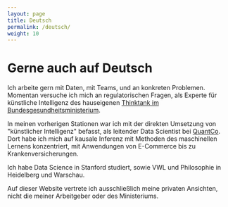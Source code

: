 ```yaml
---
layout: page
title: Deutsch
permalink: /deutsch/
weight: 10
---
```


# Gerne auch auf Deutsch

Ich arbeite gern mit Daten, mit Teams, und an konkreten Problemen. Momentan versuche ich mich an regulatorischen Fragen, als Experte für künstliche Intelligenz des hauseigenen [Thinktank im Bundesgesundheitsministerium](https://hih-2025.de/).

In meinen vorherigen Stationen war ich mit der direkten Umsetzung von "künstlicher Intelligenz" befasst, als leitender Data Scientist bei [QuantCo](https://www.quantco.com/). Dort habe ich mich auf kausale Inferenz mit Methoden des maschinellen Lernens konzentriert, mit Anwendungen von E-Commerce bis zu Krankenversicherungen.

Ich habe Data Science in Stanford studiert, sowie VWL und Philosophie in Heidelberg und Warschau.

Auf dieser Website vertrete ich ausschließlich meine privaten Ansichten, nicht die meiner Arbeitgeber oder des Ministeriums.
